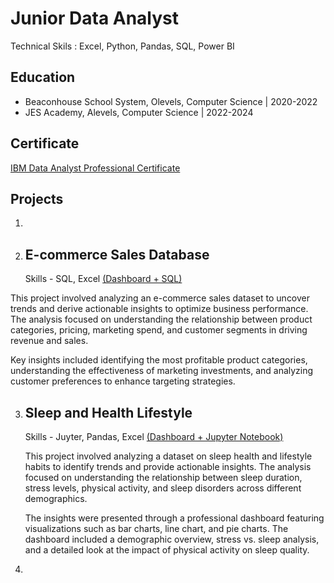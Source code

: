 # Junior Data Analyst
Technical Skils : Excel, Python, Pandas, SQL, Power BI

## Education
 - Beaconhouse School System, Olevels, Computer Science | 2020-2022
 - JES Academy, Alevels, Computer Science | 2022-2024

## Certificate
[IBM Data Analyst Professional Certificate](https://github.com/AbdulRehmanRaja-lab/IBM_Certificates.git)

## Projects
1) 

2) ## E-commerce Sales Database
   Skills - SQL, Excel
   [(Dashboard + SQL)](https://github.com/AbdulRehmanRaja-lab/E-commerce-Sales-Database.git)

   
This project involved analyzing an e-commerce sales dataset to uncover trends and derive actionable insights to optimize business performance. The analysis focused on understanding the relationship between product categories, pricing, marketing spend, and customer segments in driving revenue and sales.

Key insights included identifying the most profitable product categories, understanding the effectiveness of marketing investments, and analyzing customer preferences to enhance targeting strategies.

   
3) ## Sleep and Health Lifestyle
   Skills - Juyter, Pandas, Excel
   [(Dashboard + Jupyter Notebook)](https://github.com/AbdulRehmanRaja-lab/Sleep-and-Helath-Lifestyle.git)

   This project involved analyzing a dataset on sleep health and lifestyle habits to identify trends and provide actionable insights. The analysis focused on understanding the relationship between sleep duration, stress levels, physical activity, and sleep disorders across different demographics.

   The insights were presented through a professional dashboard featuring visualizations such as bar charts, line chart, and pie charts. The dashboard included a demographic overview, stress vs. sleep analysis, and a detailed look at the impact of physical activity on sleep quality.

5)
